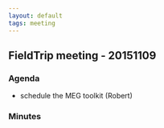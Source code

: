 ```yaml
---
layout: default
tags: meeting
---
```


## FieldTrip meeting - 20151109

### Agenda

*  schedule the MEG toolkit (Robert)

### Minutes

